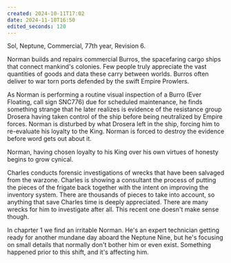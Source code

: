 ```yaml
---
created: 2024-10-11T17:02
date: 2024-11-10T16:50
edited_seconds: 120
---
```

Sol, Neptune, Commercial, 77th year, Revision 6.

Norman builds and repairs commercial Burros, the spacefaring cargo ships that connect mankind's colonies. Few people truly appreciate the vast quantities of goods and data these carry between worlds. Burros often deliver to war torn ports defended by the swift Empire Prowlers.

As Norman is performing a routine visual inspection of a Burro (Ever Floating, call sign SNC776) due for scheduled maintenance, he finds something strange that he later realizes is evidence of the resistance group Drosera having taken control of the ship before being neutralized by Empire forces. Norman is disturbed by what Drosera left in the ship, forcing him to re-evaluate his loyalty to the King. Norman is forced to destroy the evidence before word gets out about it.

Norman, having chosen loyalty to his King over his own virtues of honesty begins to grow cynical.

Charles conducts forensic investigations of wrecks that have been salvaged from the warzone. Charles is showing a consultant the process of putting the pieces of the frigate back together with the intent on improving the inventory system. There are thousands of pieces to take into account, so anything that save Charles time is deeply appreciated. There are many wrecks for him to investigate after all. This recent one doesn't make sense though.

In chaprter 1 we find an irritable Norman. He's an expert technician getting ready for another mundane day aboard the Neptune Nine, but he's focusing on small details that normally don't bother him or even exist. Something happened prior to this shift, and it's affecting him.